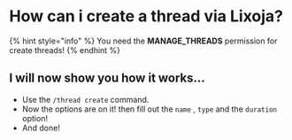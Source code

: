 # How can i create a thread via Lixoja?

{% hint style="info" %}
You need the **MANAGE\_THREADS** permission for create threads!
{% endhint %}

## I will now show you how it works...&#x20;

* Use the `/thread create` command.
* Now the options are on it! then fill out the `name` , `type` and the `duration` option!
* And done!
